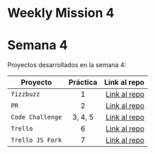 # Weekly Mission 4

# Semana 4

Proyectos desarrollados en la semana 4:

| Proyecto | Práctica | Link al repo |
| ------------- |:-------------:| -----:|
|`fizzbuzz`|1|[Link al repo](https://github.com/monicaps/fizzbuzz)|
|`PR`|2|[Link al repo](https://github.com/monicaps/PR)|
|`Code Challenge`|3, 4, 5|[Link al repo](https://github.com/monicaps/Code_Challenge)|
|`Trello`|6|[Link al repo](https://github.com/monicaps/Trello)|
|`Trello JS Fork`|7|[Link al repo](https://github.com/monicaps/Trello_JS_Fork)|